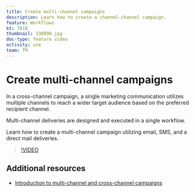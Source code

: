 ```yaml
---
title: Create multi-channel campaigns
description: Learn how to create a channel-channel campaign.
feature: Workflows
kt: 7018
thumbnail: 330990.jpg
doc-type: feature video
activity: use
team: TM
---
```


# Create multi-channel campaigns

In a cross-channel campaign, a single marketing communication utilizes multiple channels to reach a wider target audience based on the preferred recipient channel.

Multi-channel deliveries are designed and executed in a single workflow.

Learn how to create a multi-channel campaign utilizing email, SMS, and a direct mail deliveries.

>[!VIDEO](https://video.tv.adobe.com/v/330990?quality=12)

## Additional resources

* [Introduction to multi-channel and cross-channel campaigns](/help/orchestrating-campaigns/introduction-to-cross-and-multi-channel-campaigns.md)
  
